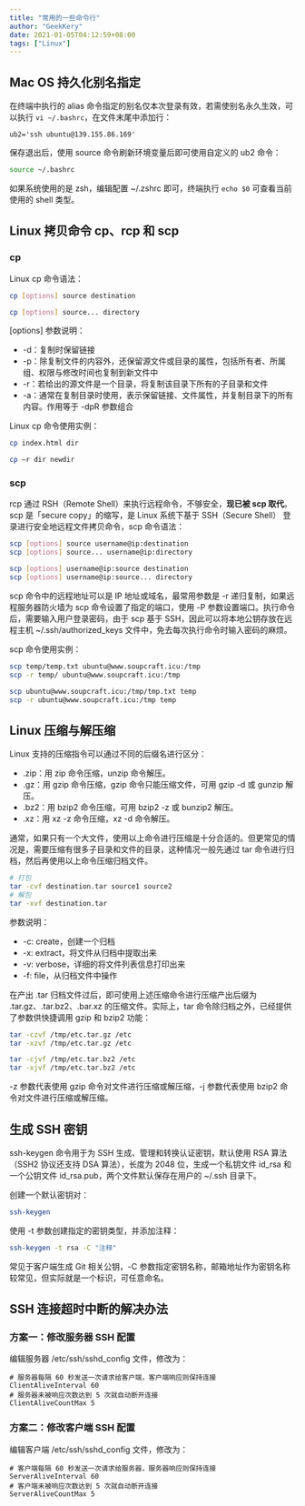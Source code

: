 ```yaml
---
title: "常用的一些命令行"
author: "GeekKery"
date: 2021-01-05T04:12:59+08:00
tags: ["Linux"]
---
```


## Mac OS 持久化别名指定

在终端中执行的 alias 命令指定的别名仅本次登录有效，若需使别名永久生效，可以执行 `vi ~/.bashrc`，在文件末尾中添加行：

```text
ub2='ssh ubuntu@139.155.86.169'
```

保存退出后，使用 source 命令刷新环境变量后即可使用自定义的 ub2 命令：

```bash
source ~/.bashrc
```

如果系统使用的是 zsh，编辑配置 ~/.zshrc 即可，终端执行 `echo $0` 可查看当前使用的 shell 类型。

## Linux 拷贝命令 cp、rcp 和 scp

### cp

Linux cp 命令语法：

```bash
cp [options] source destination

cp [options] source... directory
```

[options] 参数说明：
- -d：复制时保留链接
- -p：除复制文件的内容外，还保留源文件或目录的属性，包括所有者、所属组、权限与修改时间也复制到新文件中
- -r：若给出的源文件是一个目录，将复制该目录下所有的子目录和文件
- -a：通常在复制目录时使用，表示保留链接、文件属性，并复制目录下的所有内容。作用等于 -dpR 参数组合

Linux cp 命令使用实例：

```bash
cp index.html dir

cp –r dir newdir
```



### scp

rcp 通过 RSH（Remote Shell）来执行远程命令，不够安全，**现已被 scp 取代**。scp 是「secure copy」的缩写，是 Linux 系统下基于 SSH（Secure Shell） 登录进行安全地远程文件拷贝命令，scp 命令语法：

```bash
scp [options] source username@ip:destination
scp [options] source... username@ip:directory

scp [options] username@ip:source destination
scp [options] username@ip:source... directory

```

scp 命令中的远程地址可以是 IP 地址或域名，最常用参数是 -r 递归复制，如果远程服务器防火墙为 scp 命令设置了指定的端口，使用 -P 参数设置端口。执行命令后，需要输入用户登录密码，由于 scp 基于 SSH，因此可以将本地公钥存放在远程主机 ~/.ssh/authorized_keys 文件中，免去每次执行命令时输入密码的麻烦。

scp 命令使用实例：

```bash
scp temp/temp.txt ubuntu@www.soupcraft.icu:/tmp
scp -r temp/ ubuntu@www.soupcraft.icu:/tmp

scp ubuntu@www.soupcraft.icu:/tmp/tmp.txt temp
scp -r ubuntu@www.soupcraft.icu:/tmp temp
```

## Linux 压缩与解压缩

Linux 支持的压缩指令可以通过不同的后缀名进行区分：

- .zip：用 zip 命令压缩，unzip 命令解压。
- .gz：用 gzip 命令压缩，gzip 命令只能压缩文件，可用 gzip -d 或 gunzip 解压。
- .bz2：用 bzip2 命令压缩，可用 bzip2 -z 或 bunzip2 解压。
- .xz：用 xz -z 命令压缩，xz -d 命令解压。

通常，如果只有一个大文件，使用以上命令进行压缩是十分合适的。但更常见的情况是，需要压缩有很多子目录和文件的目录，这种情况一般先通过 tar 命令进行归档，然后再使用以上命令压缩归档文件。

```bash
# 打包
tar -cvf destination.tar source1 source2
# 解包
tar -xvf destination.tar
```

参数说明：
- -c: create，创建一个归档
- -x: extract，将文件从归档中提取出来
- -v: verbose，详细的将文件列表信息打印出来
- -f: file，从归档文件中操作

在产出 .tar 归档文件过后，即可使用上述压缩命令进行压缩产出后缀为 .tar.gz、.tar.bz2、.bar.xz 的压缩文件。实际上，tar 命令除归档之外，已经提供了参数供快捷调用 gzip 和 bzip2 功能：

```bash
tar -czvf /tmp/etc.tar.gz /etc 
tar -xzvf /tmp/etc.tar.gz /etc

tar -cjvf /tmp/etc.tar.bz2 /etc
tar -xjvf /tmp/etc.tar.bz2 /etc  
```

-z 参数代表使用 gzip 命令对文件进行压缩或解压缩，-j 参数代表使用 bzip2 命令对文件进行压缩或解压缩。

## 生成 SSH 密钥

ssh-keygen 命令用于为 SSH 生成、管理和转换认证密钥，默认使用 RSA 算法（SSH2 协议还支持 DSA 算法），长度为 2048 位，生成一个私钥文件 id_rsa 和一个公钥文件 id_rsa.pub，两个文件默认保存在用户的 ~/.ssh 目录下。

创建一个默认密钥对：

```bash
ssh-keygen
```

使用 -t 参数创建指定的密钥类型，并添加注释：

```bash
ssh-keygen -t rsa -C "注释"
```

常见于客户端生成 Git 相关公钥，-C 参数指定密钥名称，邮箱地址作为密钥名称较常见，但实际就是一个标识，可任意命名。

## SSH 连接超时中断的解决办法

### 方案一：修改服务器 SSH 配置

编辑服务器 /etc/ssh/sshd_config 文件，修改为：

```text
# 服务器每隔 60 秒发送一次请求给客户端，客户端响应则保持连接
ClientAliveInterval 60
# 服务器未被响应次数达到 5 次就自动断开连接
ClientAliveCountMax 5
```

### 方案二：修改客户端 SSH 配置

编辑客户端 /etc/ssh/sshd_config 文件，修改为：

```text
# 客户端每隔 60 秒发送一次请求给服务器，服务器响应则保持连接
ServerAliveInterval 60
# 客户端未被响应次数达到 5 次就自动断开连接
ServerAliveCountMax 5
```
